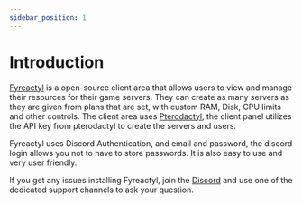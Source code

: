 ```yaml
---
sidebar_position: 1
---
```


# Introduction

[Fyreactyl](https://github.com/FyreHub/Fyreactyl) is a open-source client area that allows users to view and manage their resources for their game servers. They can create as many servers as they are given from plans that are set, with custom RAM, Disk, CPU limits and other controls. The client area uses [Pterodactyl](https://pterodactyl.io/), the client panel utilizes the API key from pterodactyl to create the servers and users.

Fyreactyl uses Discord Authentication, and email and password, the discord login allows you not to have to store passwords. It is also easy to use and very user friendly.

If you get any issues installing Fyreactyl, join the [Discord](https://discord.gg/3EfyVECKkg) and use one of the dedicated support channels to ask your question.

